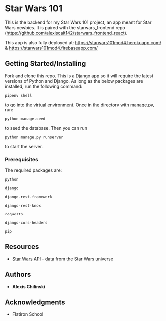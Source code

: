 # Star Wars 101

This is the backend for my Star Wars 101 project, an app meant for Star Wars newbies. It is paired with the starwars_frontend repo (https://github.com/alexiscait142/starwars_frontend_react).

This app is also fully deployed at:
https://starwars101mod4.herokuapp.com/ & 
https://starwars101mod4.firebaseapp.com/


## Getting Started/Installing

Fork and clone this repo. This is a Django app so it will require the latest versions of Python and Django. As long as the below packages are installed, run the following command:

```
pipenv shell
```

to go into the virtual environment. Once in the directory with manage.py, run:

```
python manage.seed
```

to seed the database. Then you can run

```
python manage.py runserver
```

to start the server.


### Prerequisites

The required packages are:
```
python
```
```
django
```
```
django-rest-framework
```
```
django-rest-knox
```
```
requests
```
```
django-cors-headers
```
```
pip
```


## Resources

* [Star Wars API](https://swapi.co/) - data from the Star Wars universe

## Authors

* **Alexis Chilinski**

## Acknowledgments

* Flatiron School
